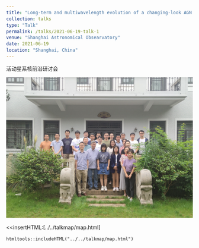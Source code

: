 ```yaml
---
title: "Long-term and multiwavelength evolution of a changing-look AGN Mrk 1018"
collection: talks
type: "Talk"
permalink: /talks/2021-06-19-talk-1
venue: "Shanghai Astronomical Obsearvatory"
date: 2021-06-19
location: "Shanghai, China"
---
```

活动星系核前沿研讨会

![会议照片](研讨会照片4.jpg)

<<insertHTML:[../../talkmap/map.html]


```{r, echo=FALSE}
htmltools::includeHTML("../../talkmap/map.html")
```
